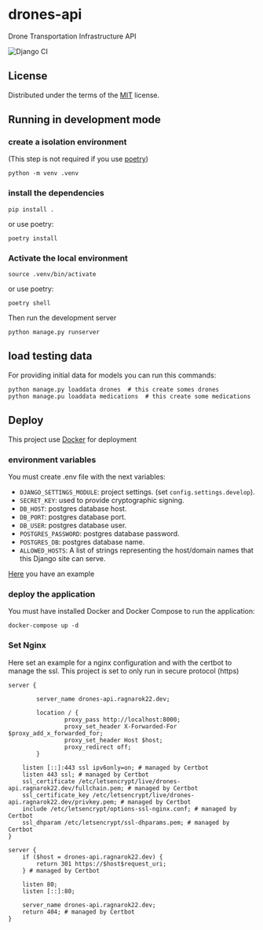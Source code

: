 # drones-api

Drone Transportation Infrastructure API

![Django CI](https://github.com/ragnarok22/drones_api/actions/workflows/django-test.yml/badge.svg)

## License

Distributed under the terms of the [MIT](LICENSE) license.

## Running in development mode

### create a isolation environment

(This step is not required if you use [poetry](https://python-poetry.org))

    python -m venv .venv

### install the dependencies

    pip install .

or use poetry:

    poetry install

### Activate the local environment

    source .venv/bin/activate

or use poetry:

    poetry shell

Then run the development server

    python manage.py runserver

## load testing data
For providing initial data for models you can run this commands:

    python manage.py loaddata drones  # this create somes drones
    python manage.pu loaddata medications  # this create some medications

## Deploy

This project use [Docker](https://www.docker.com) for deployment

### environment variables

You must create .env file with the next variables:

- `DJANGO_SETTINGS_MODULE`: project settings. (set `config.settings.develop`).
- `SECRET_KEY`: used to provide cryptographic signing.
- `DB_HOST`: postgres database host.
- `DB_PORT`: postgres database port.
- `DB_USER`: postgres database user.
- `POSTGRES_PASSWORD`: postgres database password.
- `POSTGRES_DB`: postgres database name.
- `ALLOWED_HOSTS`: A list of strings representing the host/domain names that this Django site can serve.

[Here](.env-example) you have an example

### deploy the application

You must have installed Docker and Docker Compose to run the application:

    docker-compose up -d

### Set Nginx

Here set an example for a nginx configuration and with the certbot to manage the ssl.
This project is set to only run in secure protocol (https)

    server {
    
            server_name drones-api.ragnarok22.dev;
    
            location / {
                    proxy_pass http://localhost:8000;
                    proxy_set_header X-Forwarded-For $proxy_add_x_forwarded_for;
                    proxy_set_header Host $host;
                    proxy_redirect off;
            }
    
        listen [::]:443 ssl ipv6only=on; # managed by Certbot
        listen 443 ssl; # managed by Certbot
        ssl_certificate /etc/letsencrypt/live/drones-api.ragnarok22.dev/fullchain.pem; # managed by Certbot
        ssl_certificate_key /etc/letsencrypt/live/drones-api.ragnarok22.dev/privkey.pem; # managed by Certbot
        include /etc/letsencrypt/options-ssl-nginx.conf; # managed by Certbot
        ssl_dhparam /etc/letsencrypt/ssl-dhparams.pem; # managed by Certbot
    }
    
    server {
        if ($host = drones-api.ragnarok22.dev) {
            return 301 https://$host$request_uri;
        } # managed by Certbot
    
        listen 80;
        listen [::]:80;

        server_name drones-api.ragnarok22.dev;
        return 404; # managed by Certbot
    }